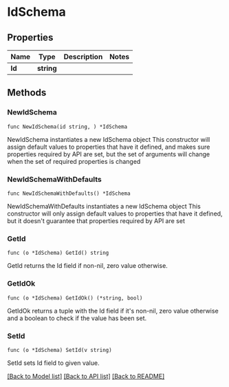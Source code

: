 # IdSchema

## Properties

Name | Type | Description | Notes
------------ | ------------- | ------------- | -------------
**Id** | **string** |  | 

## Methods

### NewIdSchema

`func NewIdSchema(id string, ) *IdSchema`

NewIdSchema instantiates a new IdSchema object
This constructor will assign default values to properties that have it defined,
and makes sure properties required by API are set, but the set of arguments
will change when the set of required properties is changed

### NewIdSchemaWithDefaults

`func NewIdSchemaWithDefaults() *IdSchema`

NewIdSchemaWithDefaults instantiates a new IdSchema object
This constructor will only assign default values to properties that have it defined,
but it doesn't guarantee that properties required by API are set

### GetId

`func (o *IdSchema) GetId() string`

GetId returns the Id field if non-nil, zero value otherwise.

### GetIdOk

`func (o *IdSchema) GetIdOk() (*string, bool)`

GetIdOk returns a tuple with the Id field if it's non-nil, zero value otherwise
and a boolean to check if the value has been set.

### SetId

`func (o *IdSchema) SetId(v string)`

SetId sets Id field to given value.



[[Back to Model list]](../README.md#documentation-for-models) [[Back to API list]](../README.md#documentation-for-api-endpoints) [[Back to README]](../README.md)


